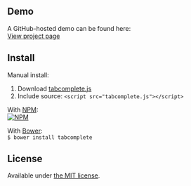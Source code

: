 ## Demo

A GitHub-hosted demo can be found here:  
[View project page](http://erming.github.io/tabcomplete/)

## Install

Manual install:  
  1. Download [tabcomplete.js](https://raw.githubusercontent.com/erming/tabcomplete/gh-pages/tabcomplete.js)
  2. Include source: `<script src="tabcomplete.js"></script>`

With [NPM](https://www.npmjs.org/package/tabcomplete):  
[![NPM](https://nodei.co/npm/tabcomplete.png?compact=true)](https://www.npmjs.org/package/tabcomplete)

With [Bower](http://bower.io/search/?q=tabcomplete):  
`$ bower install tabcomplete`

## License

Available under [the MIT license](http://mths.be/mit).
